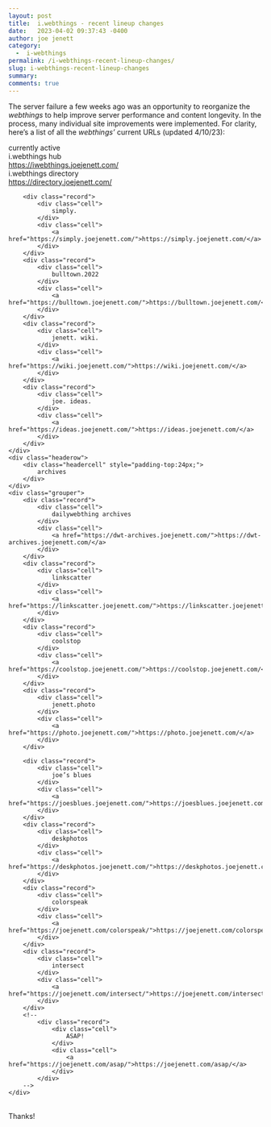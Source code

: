 ```yaml
---
layout: post
title:  i.webthings - recent lineup changes
date:   2023-04-02 09:37:43 -0400
author: joe jenett
category:
  -  i-webthings
permalink: /i-webthings-recent-lineup-changes/
slug: i-webthings-recent-lineup-changes
summary: 
comments: true
---
```

<p>The server failure a few weeks ago was an opportunity to reorganize the <em>webthings</em> to help improve server performance and content longevity. In the process, many individual site improvements were implemented. For clarity, here’s a list of all the <em>webthings’</em> current URLs (updated 4/10/23):</p>
<div id="tabletop">
	<div class="headerow">
		<div class="headercell">
			currently active
		</div>
	</div>
	<div class="grouper">
		<div class="record">
			<div class="cell">
				i.webthings hub
			</div>
			<div class="cell">
				<a href="https://iwebthings.joejenett.com/">https://iwebthings.joejenett.com/</a>
			</div>
		</div>
		<div class="record">
			<div class="cell">
				i.webthings directory
			</div>
			<div class="cell">
				<a href="https://directory.joejenett.com/">https://directory.joejenett.com/</a>
			</div>
		</div>
		
		<div class="record">
			<div class="cell">
				simply.
			</div>
			<div class="cell">
				<a href="https://simply.joejenett.com/">https://simply.joejenett.com/</a>
			</div>
		</div>
		<div class="record">
			<div class="cell">
				bulltown.2022
			</div>
			<div class="cell">
				<a href="https://bulltown.joejenett.com/">https://bulltown.joejenett.com/</a>
			</div>
		</div>
		<div class="record">
			<div class="cell">
				jenett. wiki.
			</div>
			<div class="cell">
				<a href="https://wiki.joejenett.com/">https://wiki.joejenett.com/</a>
			</div>
		</div>
		<div class="record">
			<div class="cell">
				joe. ideas.
			</div>
			<div class="cell">
				<a href="https://ideas.joejenett.com/">https://ideas.joejenett.com/</a>
			</div>
		</div>
	</div>
	<div class="headerow">
		<div class="headercell" style="padding-top:24px;">
			archives
		</div>
	</div>
	<div class="grouper">
		<div class="record">
			<div class="cell">
				dailywebthing archives
			</div>
			<div class="cell">
				<a href="https://dwt-archives.joejenett.com/">https://dwt-archives.joejenett.com/</a>
			</div>
		</div>
		<div class="record">
			<div class="cell">
				linkscatter
			</div>
			<div class="cell">
				<a href="https://linkscatter.joejenett.com/">https://linkscatter.joejenett.com/</a>
			</div>
		</div>
		<div class="record">
			<div class="cell">
				coolstop
			</div>
			<div class="cell">
				<a href="https://coolstop.joejenett.com/">https://coolstop.joejenett.com/</a>
			</div>
		</div>
		<div class="record">
			<div class="cell">
				jenett.photo
			</div>
			<div class="cell">
				<a href="https://photo.joejenett.com/">https://photo.joejenett.com/</a>
			</div>
		</div>

		<div class="record">
			<div class="cell">
				joe’s blues
			</div>
			<div class="cell">
				<a href="https://joesblues.joejenett.com/">https://joesblues.joejenett.com/</a>
			</div>
		</div>
		<div class="record">
			<div class="cell">
				deskphotos
			</div>
			<div class="cell">
				<a href="https://deskphotos.joejenett.com/">https://deskphotos.joejenett.com/</a>
			</div>
		</div>
		<div class="record">
			<div class="cell">
				colorspeak
			</div>
			<div class="cell">
				<a href="https://joejenett.com/colorspeak/">https://joejenett.com/colorspeak/</a>
			</div>
		</div>
		<div class="record">
			<div class="cell">
				intersect
			</div>
			<div class="cell">
				<a href="https://joejenett.com/intersect/">https://joejenett.com/intersect/</a>
			</div>
		</div>
		<!--
			<div class="record">
				<div class="cell">
					ASAP!
				</div>
				<div class="cell">
					<a href="https://joejenett.com/asap/">https://joejenett.com/asap/</a>
				</div>
			</div>
		-->
	</div>
</div>

<p><br>Thanks!</p>





<a href="https://brid.gy/publish/mastodon"></a>